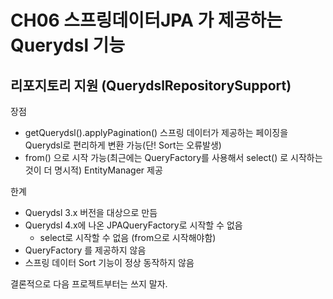 # CH06 스프링데이터JPA 가 제공하는 Querydsl 기능

## 리포지토리 지원 (QuerydslRepositorySupport) <a href="#querydslrepositorysupport" id="querydslrepositorysupport"></a>

장점

* getQuerydsl().applyPagination() 스프링 데이터가 제공하는 페이징을 Querydsl로 편리하게 변환 가능(단! Sort는 오류발생)
* from() 으로 시작 가능(최근에는 QueryFactory를 사용해서 select() 로 시작하는 것이 더 명시적) EntityManager 제공

한계

* Querydsl 3.x 버전을 대상으로 만듬
* Querydsl 4.x에 나온 JPAQueryFactory로 시작할 수 없음
  * select로 시작할 수 없음 (from으로 시작해야함)
* QueryFactory 를 제공하지 않음
* 스프링 데이터 Sort 기능이 정상 동작하지 않음

결론적으로 다음 프로젝트부터는 쓰지 말자.
